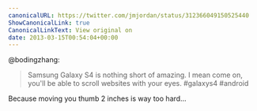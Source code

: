 ```yaml
---
canonicalURL: https://twitter.com/jmjordan/status/312366049150525440
ShowCanonicalLink: true
CanonicalLinkText: View original on
date: 2013-03-15T00:54:04+00:00
---
```

@bodingzhang:

> Samsung Galaxy S4 is nothing short of amazing. I mean come on, you'll be able to scroll websites with your eyes. #galaxys4 #android

Because moving you thumb 2 inches is way too hard…